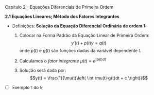 Capítulo 2 - Equações Diferenciais de Primeira Ordem

**2.1 Equações Lineares; Método dos Fatores Integrantes**
* Definições:
	**Solução da Equação Diferencial Ordinária de ordem 1:**
	1. Colocar na Forma Padrão da Equação Linear de Primeira Ordem: $$y'(t)+p(t)y = q(t)$$onde $p(t)$ e $g(t)$ são funções dadas da variável dependente t.
	
	2. Calculamos o *fator integrante* $\mu(t) = e^{\int p(t)  dt}$ 
	3. Solução será dada por: 
$$y(t) = \frac{1}{\mu(t)\left( \int \mu(t)·g(t)dt + c \right)}$$

- [ ] Exemplo 1 do 9